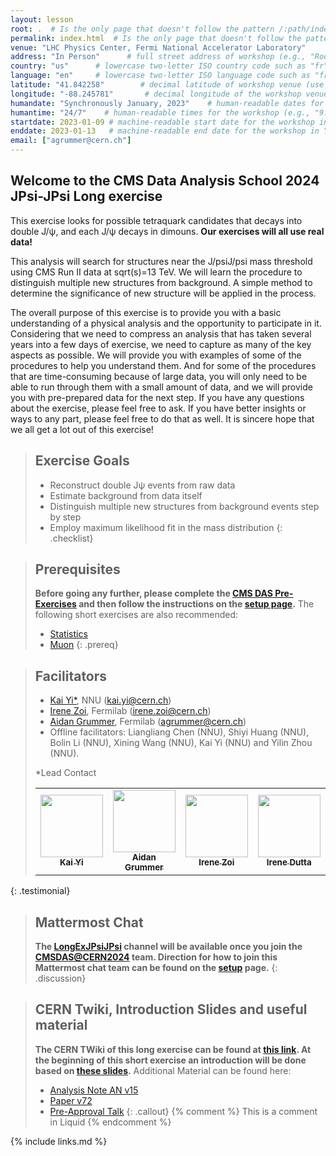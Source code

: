 ```yaml
---
layout: lesson
root: .  # Is the only page that doesn't follow the pattern /:path/index.html
permalink: index.html  # Is the only page that doesn't follow the pattern /:path/index.html
venue: "LHC Physics Center, Fermi National Accelerator Laboratory"        # brief name of the institution that hosts the workshop without address (e.g., "Euphoric State University")
address: "In Person"      # full street address of workshop (e.g., "Room A, 123 Forth Street, Blimingen, Euphoria"), videoconferencing URL, or 'online'
country: "us"      # lowercase two-letter ISO country code such as "fr" (see https://en.wikipedia.org/wiki/ISO_3166-1#Current_codes) for the institution that hosts the workshop
language: "en"     # lowercase two-letter ISO language code such as "fr" (see https://en.wikipedia.org/wiki/List_of_ISO_639-1_codes) for the
latitude: "41.842258"        # decimal latitude of workshop venue (use https://www.latlong.net/)
longitude: "-88.245781"       # decimal longitude of the workshop venue (use https://www.latlong.net)
humandate: "Synchronously January, 2023"    # human-readable dates for the workshop (e.g., "Feb 17-18, 2020")
humantime: "24/7"    # human-readable times for the workshop (e.g., "9:00 am - 4:30 pm")
startdate: 2023-01-09 # machine-readable start date for the workshop in YYYY-MM-DD format like 2015-01-01
enddate: 2023-01-13   # machine-readable end date for the workshop in YYYY-MM-DD format like 2015-01-02
email: ["agrummer@cern.ch"]
---
```


<!-- ![CMS Detector Slice](https://cmsexperiment.web.cern.ch/sites/cmsexperiment.web.cern.ch/files/detectoroverview.gif){:width="50%"} -->

## Welcome to the CMS Data Analysis School 2024 JPsi-JPsi Long exercise

This exercise looks for possible tetraquark candidates that decays into double J/ψ, and each J/ψ decays in dimouns. **Our exercises will all use real data!** 

This analysis will search for structures near the J/psiJ/psi mass threshold using CMS Run II data at sqrt(s)=13 TeV. <!-- Based on the hints of possible structures found in CMS Run I data, a mass region between 6.26 GeV and 7.8 GeV is blinded in Run II data to prevent analysis bias. We will learn how to decide the fit strategy before unblinding the data,--> We will learn the procedure to distinguish multiple new structures from background. A simple method to determine the significance of new structure will be applied in the process.

The overall purpose of this exercise is to provide you with a basic understanding of a physical analysis and the opportunity to participate in it. Considering that we need to compress an analysis that has taken several years into a few days of exercise, we need to capture as many of the key aspects as possible. We will provide you with examples of some of the procedures to help you understand them. And for some of the procedures that are time-consuming because of large data, you will only need to be able to run through them with a small amount of data, and we will provide you with pre-prepared data for the next step. If you have any questions about the exercise, please feel free to ask. If you have better insights or ways to any part, please feel free to do that as well. It is sincere hope that we all get a lot out of this exercise!
 
> ## Exercise Goals
> - Reconstruct double Jψ events from raw data
> - Estimate background from data itself
> - Distinguish multiple new structures from background events step by step
> - Employ maximum likelihood fit in the mass distribution
{: .checklist}

> ## Prerequisites
> **Before going any further, please complete the [CMS DAS Pre-Exercises](https://fnallpc.github.io/cms-das-pre-exercises/index.html) and then follow the instructions on the [setup page](setup.md).**
> The following short exercises are also recommended:
> - [Statistics](https://fnallpc.github.io/statistics-das/)
> - [Muon](https://twiki.cern.ch/twiki/bin/view/CMS/SWGuideCMSDataAnalysisSchoolLPC2024MuonExercise)
{: .prereq}

> ## Facilitators
> * [Kai Yi*](https://twiki.cern.ch/twiki/bin/view/Main/KaiYi), NNU ([kai.yi@cern.ch](mailto:kai.yi@cern.ch))
> * [Irene Zoi](https://twiki.cern.ch/twiki/bin/view/Main/IreneZoi), Fermilab ([irene.zoi@cern.ch](mailto:irene.zoi@cern.ch))
> * [Aidan Grummer](https://twiki.cern.ch/twiki/bin/view/Main/AidanGrummer), Fermilab ([agrummer@cern.ch](mailto:agrummer@cern.ch))
> * Offline facilitators: Liangliang Chen (NNU), Shiyi Huang (NNU), Bolin Li (NNU), Xining Wang (NNU), Kai Yi (NNU) and Yilin Zhou (NNU).
> 
> *Lead Contact
> 
> <table> 
>  <tr>
>     <td align="center"><a href="https://github.com/mmusich"><img src="https://lpc.fnal.gov//CMSDAS2024/Kai_Yi.jpg" width="100px;" alt=""/><br /><sub><b>Kai Yi</b></sub></a><br /></td>
>     <td align="center"><a href="https://github.com/akgrummer"><img src="https://lpc.fnal.gov//CMSDAS2024/Aidan_Grummer.jpg" width="100px;" alt=""/><br /><sub><b>Aidan Grummer</b></sub></a><br /></td>
>  <td align="center"><a href="https://github.com/"><img src="https://lpc.fnal.gov//CMSDAS2024/Irene_Zoi.jpg" width="100px;" alt=""/><br /><sub><b>Irene Zoi</b></sub></a><br /></td> 
> <td align="center"><a href="https://github.com/"><img src="https://lpc.fnal.gov//CMSDAS2024/Irene_Dutta.jpg" width="100px;" alt=""/><br /><sub><b>Irene Dutta</b></sub></a><br /></td> 
> <td align="center"><a href="https://github.com/"><img src="https://lpc.fnal.gov//CMSDAS2024/Yongbin_Feng.jpg" width="100px;" alt=""/><br /><sub><b>Yongbin Feng</b></sub></a><br /></td> 
> <td align="center"><a href="https://github.com/"><img src="https://lpc.fnal.gov//CMSDAS2024/Ulascan_Sarica.jpg" width="100px;" alt=""/><br /><sub><b>Ulascan Sarica</b></sub></a><br /></td>  
> </tr> 
> </table> 
{: .testimonial}

> ## Mattermost Chat
> **The [LongExJPsiJPsi](https://mattermost.web.cern.ch/cmsdaslpc2024/channels/longexjpsijpsi) channel will be available once you join the [CMSDAS@CERN2024](https://mattermost.web.cern.ch/signup_user_complete/?id=7hedxbi647dbbqouez9449g3ba&md=link&sbr=su) team. Direction for how to join this Mattermost chat team can be found on the <a href="setup.html">setup</a> page.**
{: .discussion}

> ## CERN Twiki, Introduction Slides and useful material
> **The CERN TWiki of this long exercise can be found at [this link](https://twiki.cern.ch/twiki/bin/view/CMS/SWGuideCMSDataAnalysisSchoolLPC2024LongExercisejpsijpsi-pre). At the beginning of this short exercise an introduction will be done based on [these slides](https://twiki.cern.ch/twiki/pub/CMS/SWGuideCMSDataAnalysisSchoolLPC2024LongExercisejpsijpsi-pre/CMSDAS_2024.pdf).**
> Additional Material can be found here:
> - [Analysis Note AN v15](http://cms.cern.ch/iCMS/jsp/openfile.jsp?tp=draft&files=AN2021_135_v15.pdf)
> - [Paper v72](http://cms.cern.ch/iCMS/analysisadmin/get?analysis=BPH-21-003-paper-v72.pdf)
> - [Pre-Approval Talk](https://indico.cern.ch/event/1099352/contributions/4625872/attachments/2356065/4020712/preapprovalNov-30-2021.pdf)
{: .callout}
{% comment %} This is a comment in Liquid {% endcomment %}

{% include links.md %}
